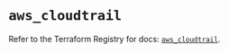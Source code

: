 # `aws_cloudtrail`

Refer to the Terraform Registry for docs: [`aws_cloudtrail`](https://registry.terraform.io/providers/hashicorp/aws/5.61.0/docs/resources/cloudtrail).
